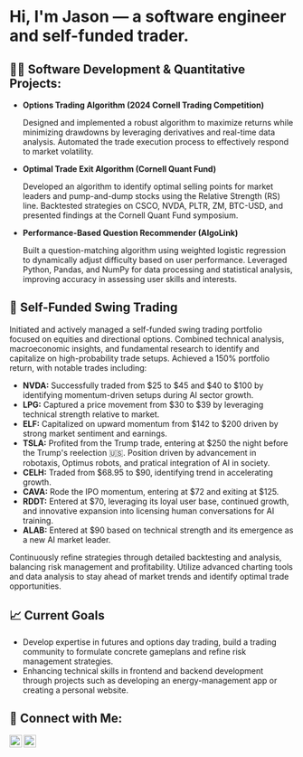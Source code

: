 <h1>Hi, I'm Jason — a software engineer and self-funded trader.
<h2>👨‍💻 Software Development & Quantitative Projects:</h2>

<ul>
    <li>
        <b>Options Trading Algorithm (2024 Cornell Trading Competition)</b>
        <p>Designed and implemented a robust algorithm to maximize returns while minimizing drawdowns by leveraging derivatives and real-time data analysis. Automated the trade execution process to effectively respond to market volatility.</p>
    </li>
    <li>
        <b>Optimal Trade Exit Algorithm (Cornell Quant Fund)</b>
        <p>Developed an algorithm to identify optimal selling points for market leaders and pump-and-dump stocks using the Relative Strength (RS) line. Backtested strategies on CSCO, NVDA, PLTR, ZM, BTC-USD, and presented findings at the Cornell Quant Fund symposium.</p>
    </li>
    <li>
        <b>Performance-Based Question Recommender (AlgoLink)</b>
        <p>Built a question-matching algorithm using weighted logistic regression to dynamically adjust difficulty based on user performance. Leveraged Python, Pandas, and NumPy for data processing and statistical analysis, improving accuracy in assessing user skills and interests.</p>
    </li>
</ul>

<h2>👑 Self-Funded Swing Trading</h2>
<p>Initiated and actively managed a self-funded swing trading portfolio focused on equities and directional options. Combined technical analysis, macroeconomic insights, and fundamental research to identify and capitalize on high-probability trade setups. Achieved a 150% portfolio return, with notable trades including:</p>
<ul>
    <li><b>NVDA:</b> Successfully traded from $25 to $45 and $40 to $100 by identifying momentum-driven setups during AI sector growth.</li>
    <li><b>LPG:</b> Captured a price movement from $30 to $39 by leveraging technical strength relative to market.</li>
    <li><b>ELF:</b> Capitalized on upward momentum from $142 to $200 driven by strong market sentiment and earnings.</li>
    <li><b>TSLA:</b> Profited from the Trump trade, entering at $250 the night before the Trump's reelection 🇺🇸. Position driven by advancement in robotaxis, Optimus robots, and pratical integration of AI in society.</li>
    <li><b>CELH:</b> Traded from $68.95 to $90, identifying trend in accelerating growth.</li>
    <li><b>CAVA:</b> Rode the IPO momentum, entering at $72 and exiting at $125.</li>
    <li><b>RDDT:</b> Entered at $70, leveraging its loyal user base, continued growth, and innovative expansion into licensing human conversations for AI training.</li>
<li><b>ALAB:</b> Entered at $90 based on technical strength and its emergence as a new AI market leader.</li>
</ul>
<p>Continuously refine strategies through detailed backtesting and analysis, balancing risk management and profitability. Utilize advanced charting tools and data analysis to stay ahead of market trends and identify optimal trade opportunities.</p>

<h2>📈 Current Goals</h2>
<ul>
    <li>Develop expertise in futures and options day trading, build a trading community to formulate concrete gameplans and refine risk management strategies.
    </li>
    <li>Enhancing technical skills in frontend and backend development through projects such as developing an energy-management app or creating a personal website.
    </li>
</ul>

<h2> 🤳 Connect with Me:</h2>

[<img align="left" alt="Jason Kim | GitHub" width="22px" src="https://cdn.jsdelivr.net/npm/simple-icons@v3/icons/github.svg" />][github]
[<img align="left" alt="Jason Kim | LinkedIn" width="22px" src="https://cdn.jsdelivr.net/npm/simple-icons@v3/icons/linkedin.svg" />][linkedin]

[github]: https://github.com/frazer1449
[linkedin]: https://www.linkedin.com/in/frazer10/

<!--
Jason Kim's GitHub profile
-->
